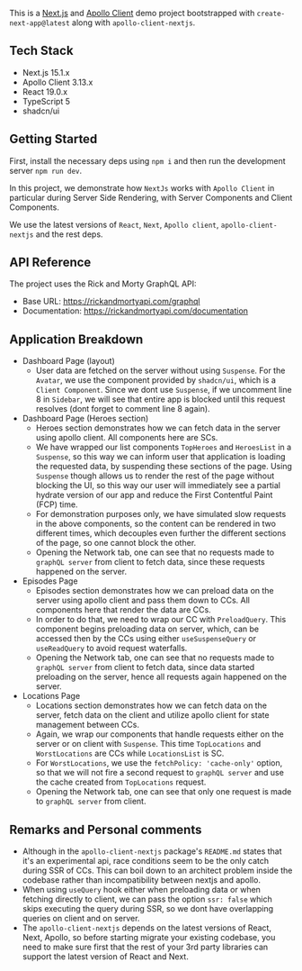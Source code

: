 This is a [Next.js](https://nextjs.org) and [Apollo Client](https://www.apollographql.com/docs/react) demo project
bootstrapped with `create-next-app@latest` along with `apollo-client-nextjs`.

## Tech Stack
- Next.js 15.1.x
- Apollo Client 3.13.x
- React 19.0.x
- TypeScript 5
- shadcn/ui

## Getting Started

First, install the necessary deps using `npm i` and then run the development server `npm run dev`.

In this project, we demonstrate how `NextJs` works with `Apollo Client` in particular during Server Side Rendering, with
Server Components and Client Components.

We use the latest versions of `React`, `Next`, `Apollo client`, `apollo-client-nextjs` and the rest deps.

## API Reference
The project uses the Rick and Morty GraphQL API:
- Base URL: https://rickandmortyapi.com/graphql
- Documentation: https://rickandmortyapi.com/documentation

## Application Breakdown

- Dashboard Page (layout)
    - User data are fetched on the server without using `Suspense`. For the `Avatar`, we use the component provided by
      `shadcn/ui`, which is a `Client Component`. Since we dont use `Suspense`, if we uncomment line 8 in `Sidebar`, we
      will see that entire app is blocked until this request resolves (dont forget to comment line 8 again).
- Dashboard Page (Heroes section)
    - Heroes section demonstrates how we can fetch data in the server using apollo client. All components here are SCs.
    - We have wrapped our list components `TopHeroes` and `HeroesList` in a `Suspense`, so this way we can inform user
      that application is loading the requested data, by suspending these sections of the page. Using `Suspense` though
      allows us to render the rest of the page without blocking the UI, so this way our user will immediately see a
      partial hydrate version of our app and reduce the First Contentful Paint (FCP) time.
    - For demonstration purposes only, we have simulated slow requests in the above components, so the content can be
      rendered in two different times, which decouples even further the different sections of the page, so one cannot
      block the other.
    - Opening the Network tab, one can see that no requests made to `graphQL server` from client to fetch data, since
      these requests happened on the server.
- Episodes Page
    - Episodes section demonstrates how we can preload data on the server using apollo client and pass them
      down to CCs. All components here that render the data are CCs.
    - In order to do that, we need to wrap our CC with `PreloadQuery`. This component begins preloading data on server,
      which, can be accessed then by the CCs using either `useSuspenseQuery` or `useReadQuery` to avoid request
      waterfalls.
    - Opening the Network tab, one can see that no requests made to `graphQL server` from client to fetch data, since
      data started preloading on the server, hence all requests again happened on the server.
- Locations Page
    - Locations section demonstrates how we can fetch data on the server, fetch data on the client and utilize apollo
      client for state management between CCs.
    - Again, we wrap our components that handle requests either on the server or on client with `Suspense`. This
      time `TopLocations` and `WorstLocations` are CCs while `LocationsList` is SC.
    - For `WorstLocations`, we use the `fetchPolicy: 'cache-only'` option, so that we will not fire a second request to
      `graphQL server` and use the cache created from `TopLocations` request.
    - Opening the Network tab, one can see that only one request is made to `graphQL server` from client.

## Remarks and Personal comments

- Although in the `apollo-client-nextjs` package's `README.md` states that it's an experimental api, race conditions
  seem to be the only catch during SSR of CCs. This can boil down to an architect problem inside the codebase rather
  than incompatibility between nextjs and apollo.
- When using `useQuery` hook either when preloading data or when fetching directly to client, we can pass the option
  `ssr: false` which skips executing the query during SSR, so we dont have overlapping queries on client and on server.
- The `apollo-client-nextjs` depends on the latest versions of React, Next, Apollo, so before starting migrate your
  existing codebase, you need to make sure first that the rest of your 3rd party libraries can support the latest
  version of React and Next.  